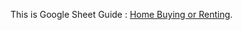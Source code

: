 
This is Google Sheet Guide : [Home Buying or Renting](https://docs.google.com/spreadsheets/d/1zwnGoy1b_cwe8GkxuNE2z4JG04pPduxxdP9Rh6OhrRY/edit?usp=sharing).
